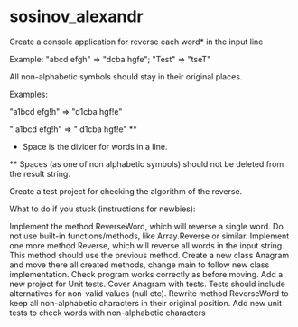 # sosinov_alexandr

Create a console application for reverse each word* in the input line

Example: "abcd efgh" => "dcba hgfe"; "Test" => "tseT"



All non-alphabetic symbols should stay in their original places.

Examples: 

"a1bcd efg!h" => "d1cba hgf!e"

"  a1bcd    efg!h" => "  d1cba    hgf!e" **



* Space is the divider for words in a line.

** Spaces (as one of non alphabetic symbols) should not be deleted from the result string.



Create a test project for checking the algorithm of the reverse.


What to do if you stuck (instructions for newbies):

Implement the method ReverseWord, which will reverse a single word. Do not use built-in functions/methods, like Array.Reverse or similar.
Implement one more method Reverse, which will reverse all words in the input string. This method should use the previous method.
Create a new class Anagram and move there all created methods, change main to follow new class implementation.
Check program works correctly as before moving.
Add a new project for Unit tests. Cover Anagram with tests. Tests should include alternatives for non-valid values (null etc).
Rewrite method ReverseWord to keep all non-alphabetic characters in their original position.
Add new unit tests to check words with non-alphabetic characters
